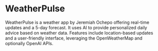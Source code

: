 # WeatherPulse
WeatherPulse is a weather app by Jeremiah Ochepo offering real-time updates and a 5-day forecast. It uses AI to provide personalized daily advice based on weather data. Features include location-based updates and a user-friendly interface, leveraging the OpenWeatherMap and optionally OpenAI APIs.
